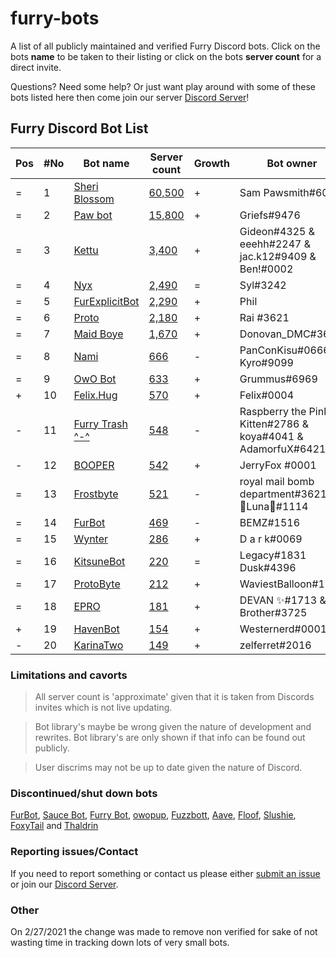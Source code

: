 # furry-bots

A list of all publicly maintained and verified Furry Discord bots. Click on the bots **name** to be taken to their listing or click on the bots **server count** for a direct  invite.

Questions? Need some help? Or just want play around with some of these bots listed here then come join our server [Discord Server]!



## Furry Discord Bot List

| Pos | #No | Bot name | Server count | Growth | Bot owner | Bot lib
| --- | --- | -------- | -------------| ----- | ----------- | ---------- |
| = | 1 | [Sheri Blossom] | [60,500](https://discord.com/oauth2/authorize?client_id=346702890368368640&scope=applications.commands%20bot) | + | Sam Pawsmith#6015 | Discord.py
| = | 2 | [Paw bot] | [15,800](https://discord.com/oauth2/authorize?client_id=663823539672973353&scope=applications.commands%20bot) | + | Griefs#9476 | Discord.js
| = | 3 | [Kettu] | [3,400](https://discord.com/oauth2/authorize?client_id=667131062941384757&scope=applications.commands%20bot) | + | Gideon#4325 & eeehh#2247 & jac.k12#9409 & Ben!#0002 | Discord.js
| = | 4 | [Nyx] | [2,490](https://discord.com/oauth2/authorize?client_id=600206352916414464&scope=applications.commands%20bot) | = | Syl#3242 | Eris
| = | 5 | [FurExplicitBot] | [2,290](https://discord.com/oauth2/authorize?=&client_id=534828939198070824&scope=applications.commands%20bot) | + | Phil | Flipper#3621 | Discord.js
| = | 6 | [Proto] | [2,180](https://discord.com/oauth2/authorize?client_id=724601984241369100&scope=applications.commands%20bot) | + | Rai #3621 | Discord.net
| = | 7 | [Maid Boye] | [1,670](https://discord.com/oauth2/authorize?client_id=879918811791388705&scope=applications.commands%20bot) | + | Donovan_DMC#3621 | Eris
| = | 8 | [Nami] | [666](https://discord.com/oauth2/authorize?client_id=747612596982513724&scope=applications.commands%20bot) | - | PanConKisu#0666 Kyro#9099 | Unknown
| = | 9 | [OwO Bot] | [633](https://discord.com/oauth2/authorize?client_id=517201738646945803&scope=applications.commands%20bot) | + | Grummus#6969 | Unknown
| + | 10 | [Felix.Hug] | [570](https://discord.com/oauth2/authorize?client_id=950449870647492658&scope=applications.commands%20bot) | + | Felix#0004 | Discord.py
| - | 11 | [Furry Trash ^-^] | [548](https://discord.com/oauth2/authorize?client_id=417900655601254420&scope=applications.commands%20bot) | - | Raspberry the Pink Kitten#2786 & koya#4041 & AdamorfuX#6421 | Discord.py
| - | 12 | [BOOPER] | [542](https://discord.com/oauth2/authorize?client_id=759083323275608096&scope=applications.commands%20bot) | + | JerryFox #0001 | Discord.js
| = | 13 | [Frostbyte] | [521](https://discord.com/oauth2/authorize?client_id=732233716604076075&scope=applications.commands%20bot) | - | royal mail bomb department#3621 & 🌸Luna🌸#1114 | Discord.py
| = | 14 | [FurBot] | [469](https://discord.com/oauth2/authorize?client_id=716259432878702633&scope=applications.commands%20bot) | - | BEMZ#1516 | Discord.py
| = | 15 | [Wynter] | [286](https://discord.com/oauth2/authorize?client_id=548269826020343809&scope=applications.commands%20bot) | + | D a r k#0069 | Discord.js
| = | 16 | [KitsuneBot] | [220](https://discord.com/oauth2/authorize?client_id=738229595626668102&scope=applications.commands%20bot) | = | Legacy#1831 Dusk#4396 | Unknown
| = | 17 | [ProtoByte] | [212](https://discord.com/oauth2/authorize?client_id=877347193328111666&scope=applications.commands%20bot) | + | WaviestBalloon#1961 | Discord.js
| = | 18 | [EPRO] | [181](https://discord.com/oauth2/authorize?client_id=823554361397215294&scope=applications.commands%20bot) | + | DEVAN ✨#1713 & Brother#3725 | Discord.js
| + | 19 | [HavenBot] | [154](https://discord.com/oauth2/authorize?client_id=688494367807111234&scope=applications.commands%20bot) | + | Westernerd#0001 | Unknown
| - | 20 | [KarinaTwo] | [149](https://discord.com/oauth2/authorize?client_id=793530706319114261&scope=applications.commands%20bot) | + | zelferret#2016 | Discord.js


### Limitations and cavorts

> All server count is 'approximate' given that it is taken from Discords invites which is not live updating.

> Bot library's maybe be wrong given the nature of development and rewrites. Bot library's are only shown if that info can be found out publicly.

> User discrims may not be up to date given the nature of Discord.

### Discontinued/shut down bots

[FurBot](https://discord.com/oauth2/authorize?client_id=174176308396425217&scope=applications.commands%20bot), [Sauce Bot](https://discord.com/oauth2/authorize?client_id=730158145489338409&scope=applications.commands%20bot), [Furry Bot](https://discord.com/oauth2/authorize?client_id=398251412246495233&scope=applications.commands%20bot), [owopup](https://discord.com/oauth2/authorize?client_id=365255872181567489&scope=applications.commands%20bot), [Fuzzbott](https://discord.com/oauth2/authorize?client_id=730633518992064514&scope=applications.commands%20bot), [Aave](https://discord.com/oauth2/authorize?client_id=486185195989368852&scope=applications.commands%20bot), [Floof](https://discord.com/oauth2/authorize?client_id=780116896775274538&scope=applications.commands%20bot), [Slushie](https://discord.com/oauth2/authorize?client_id=670786019037020188&scope=applications.commands%20bot), [FoxyTail](https://discord.com/oauth2/authorize?client_id=716682147749953616&scope=applications.commands%20bot) and [Thaldrin](https://discord.com/oauth2/authorize?client_id=434662676547764244&scope=applications.commands%20bot)

### Reporting issues/Contact

If you need to report something or contact us please either [submit an issue](https://github.com/Gideon-foxo/furry-bots/issues/new) or join our [Discord Server].

### Other

On 2/27/2021 the change was made to remove non verified for sake of not wasting time in tracking down lots of very small bots.


<!-- Markdown Links -->

[Discord Server]:https://discord.gg/c4q5GMN2n4

[Sheri Blossom]:https://discord.bots.gg/bots/346702890368368640
[Paw bot]:https://discord.bots.gg/bots/663823539672973353
[Kettu]:https://discord.bots.gg/bots/667131062941384757
[Nyx]:https://discord.bots.gg/bots/600206352916414464
[FurExplicitBot]:https://discord.bots.gg/bots/534828939198070824
[Proto]:https://discord.bots.gg/bots/724601984241369100
[Maid Boye]:https://top.gg/bot/879918811791388705
[Nami]:https://top.gg/bot/747612596982513724
[OwO Bot]:https://top.gg/bot/517201738646945803
[Furry Trash ^-^]:https://top.gg/bot/417900655601254420
[BOOPER]:https://discord.bots.gg/bots/759083323275608096
[Frostbyte]:https://top.gg/bot/732233716604076075
[FurBot]:https://top.gg/bot/716259432878702633
[Felix.Hug]:https://top.gg/bot/950449870647492658
[Wynter]:https://discords.com/bots/bot/548269826020343809
[KitsuneBot]:https://discord.bots.gg/bots/738229595626668102
[ProtoByte]:https://top.gg/bot/877347193328111666
[EPRO]:https://top.gg/bot/823554361397215294
[KarinaTwo]:https://top.gg/bot/793530706319114261
[HavenBot]:https://top.gg/bot/688494367807111234
